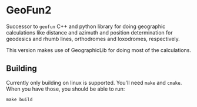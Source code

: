 # GeoFun2

Successor to `geofun` C++ and python library for doing geographic calculations like distance and azimuth and position determination
for geodesics and rhumb lines, orthodromes and loxodromes, respectively.

This version makes use of GeographicLib for doing most of the calculations.

## Building

Currently only building on linux is supported. You'll need `make` and `cmake`. When you have those, you should be able
to run:

`
make build
`
